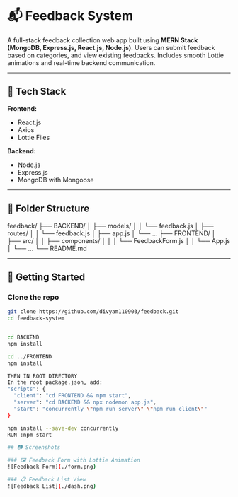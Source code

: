 # 📬 Feedback System

A full-stack feedback collection web app built using **MERN Stack (MongoDB, Express.js, React.js, Node.js)**. Users can submit feedback based on categories, and view existing feedbacks. Includes smooth Lottie animations and real-time backend communication.

---

## 🔧 Tech Stack

**Frontend:**
- React.js
- Axios
- Lottie Files


**Backend:**
- Node.js
- Express.js
- MongoDB with Mongoose

---

## 📁 Folder Structure
feedback/
├── BACKEND/
│   ├── models/
│   │   └── feedback.js
│   ├── routes/
│   │   └── feedback.js
│   ├── app.js
│   └── …
├── FRONTEND/
│   ├── src/
│   │   ├── components/
│   │   │   └── FeedbackForm.js
│   │   └── App.js
│   └── …
└── README.md


---

## 🚀 Getting Started

### Clone the repo

```bash
git clone https://github.com/divyam110903/feedback.git
cd feedback-system


cd BACKEND
npm install

cd ../FRONTEND
npm install

THEN IN ROOT DIRECTORY 
In the root package.json, add:
"scripts": {
  "client": "cd FRONTEND && npm start",
  "server": "cd BACKEND && npx nodemon app.js",
  "start": "concurrently \"npm run server\" \"npm run client\""
}

npm install --save-dev concurrently
RUN :npm start

## 📷 Screenshots

### 🖼️ Feedback Form with Lottie Animation
![Feedback Form](./form.png)

### 📋 Feedback List View
![Feedback List](./dash.png)
